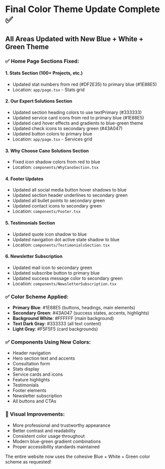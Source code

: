 # Final Color Theme Update Complete ✅

## All Areas Updated with New Blue + White + Green Theme

### ✅ **Home Page Sections Fixed:**

#### 1. **Stats Section (100+ Projects, etc.)**
- Updated stat numbers from red (#DF2E35) to primary blue (#1E88E5)
- Location: `app/page.tsx` - Stats grid

#### 2. **Our Expert Solutions Section**
- Updated section heading colors to use textPrimary (#333333)
- Updated service card icons from red to primary blue (#1E88E5)
- Updated card hover effects and gradients to blue-green theme
- Updated check icons to secondary green (#43A047)
- Updated button colors to primary blue
- Location: `app/page.tsx` - Services grid

#### 3. **Why Choose Cano Solutions Section**
- Fixed icon shadow colors from red to blue
- Location: `components/WhyCanoSection.tsx`

#### 4. **Footer Updates**
- Updated all social media button hover shadows to blue
- Updated section header underlines to secondary green
- Updated all bullet points to secondary green
- Updated contact icons to secondary green
- Location: `components/Footer.tsx`

#### 5. **Testimonials Section**
- Updated quote icon shadow to blue
- Updated navigation dot active state shadow to blue
- Location: `components/TestimonialsSection.tsx`

#### 6. **Newsletter Subscription**
- Updated mail icon to secondary green
- Updated subscribe button to primary blue
- Updated success message color to secondary green
- Location: `components/NewsletterSubscription.tsx`

### ✅ **Color Scheme Applied:**
- **Primary Blue**: #1E88E5 (buttons, headings, main elements)
- **Secondary Green**: #43A047 (success states, accents, highlights)
- **Background White**: #FFFFFF (main background)
- **Text Dark Gray**: #333333 (all text content)
- **Light Gray**: #F5F5F5 (card backgrounds)

### ✅ **Components Using New Colors:**
- Header navigation
- Hero section text and accents
- Consultation form
- Stats display
- Service cards and icons
- Feature highlights
- Testimonials
- Footer elements
- Newsletter subscription
- All buttons and CTAs

### 🎨 **Visual Improvements:**
- More professional and trustworthy appearance
- Better contrast and readability
- Consistent color usage throughout
- Modern blue-green gradient combinations
- Proper accessibility standards maintained

The entire website now uses the cohesive Blue + White + Green color scheme as requested!